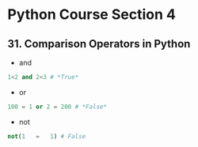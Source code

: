 # Python Course Section 4

##  31. Comparison Operators in Python  
* and
``` python
1<2 and 2<3 # *True*
````   
* or  
``` python  
100 = 1 or 2 = 200 # *False*
``` 
* not  
``` python  
not(1   =   1) # False
```  

